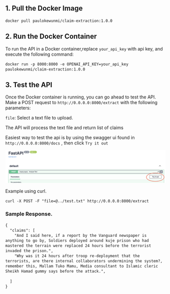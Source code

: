 ## 1. Pull the Docker Image
```
docker pull paulokewunmi/claim-extraction:1.0.0
```

## 2. Run the Docker Container
To run the API in a Docker container,replace `your_api_key` with api key, and execute the following command:

```
docker run -p 8000:8000 -e OPENAI_API_KEY=your_api_key paulokewunmi/claim-extraction:1.0.0
```

## 3. Test the API
Once the Docker container is running, you can go ahead to test the API.
Make a POST request to `http://0.0.0.0:8000/extract` with the following parameters:

`file`: Select a text file to upload.

The API will process the text file and return list of claims

Easiest way to test the api is by using the swagger ui found in `http://0.0.0.0:8000/docs` , then click `Try it out`

![img](../swagger_ui.png)


Example using curl.
```
curl -X POST -F "file=@../test.txt" http://0.0.0.0:8000/extract

```

### Sample Response.
```
{
  "claims": [
    "And I said here, if a report by the Vanguard newspaper is anything to go by, Soldiers deployed around kuje prison who had mastered the terrain were replaced 24 hours before the terrorist invaded the prison.",
    "Why was it 24 hours after troop re-deployment that the terrorists, are there internal collaborators undermining the system?,  remember this, Mallam Tuko Mamu, Media consultant to Islamic cleric Sheikh Hamad gummy says before the attack.",
   
  ]
}

```
